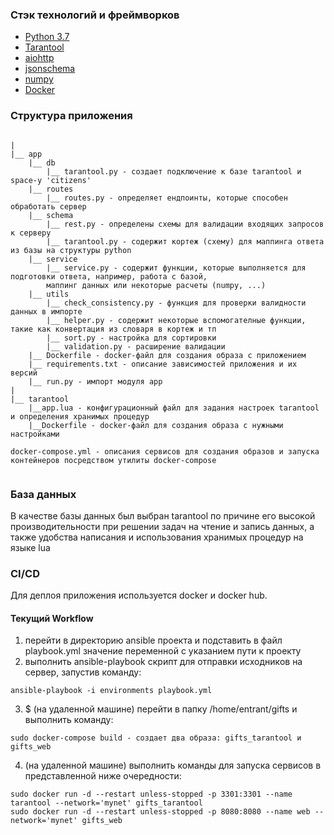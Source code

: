 

### Стэк технологий и фреймворков

* [Python 3.7](https://docs.python.org/3/)
* [Tarantool](https://www.tarantool.io/en/developers/)
* [aiohttp](https://aiohttp.readthedocs.io/en/stable/)
* [jsonschema](https://pypi.org/project/jsonschema/)
* [numpy](https://www.numpy.org)
* [Docker](https://docs.docker.com/v17.09/)

### Структура приложения

```

|
|__ app
    |__ db
        |__ tarantool.py - создает подключение к базе tarantool и space-у 'citizens'
    |__ routes
        |__ routes.py - определяет ендпоинты, которые способен обработать сервер
    |__ schema
        |__ rest.py - определены схемы для валидации входящих запросов к серверу
        |__ tarantool.py - содержит кортеж (схему) для маппинга ответа из базы на структуры python
    |__ service
        |__ service.py - содержит функции, которые выполняется для подготовки ответа, например, работа с базой, 
        маппинг данных или некоторые расчеты (numpy, ...)
    |__ utils
        |__ check_consistency.py - функция для проверки валидности данных в импорте
        |__ helper.py - содержит некоторые вспомогателные функции, такие как конвертация из словаря в кортеж и тп
        |__ sort.py - настройка для сортировки
        |__ validation.py - расширение валидации
    |__ Dockerfile - docker-файл для создания образа с приложением
    |__ requirements.txt - описание зависимостей приложения и их версий
    |__ run.py - импорт модуля app
|   
|__ tarantool
    |__app.lua - конфигурационный файл для задания настроек tarantool и определения хранимых процедур
    |__Dockerfile - docker-файл для создания образа с нужными настройками
    
docker-compose.yml - описания сервисов для создания образов и запуска контейнеров посредством утилиты docker-compose
    
```

### База данных

В качестве базы данных был выбран tarantool по причине его высокой производительности при решении задач на чтение и запись данных, 
а также удобства написания и использования хранимых процедур на языке lua

### CI/CD

Для деплоя приложения используется docker и docker hub.

#### Текущий Workflow
1. перейти в директорию ansible проекта и подставить в файл playbook.yml значение переменной с указанием пути к проекту
2. выполнить ansible-playbook скрипт для отправки исходников на сервер, запустив команду:
```
ansible-playbook -i environments playbook.yml
```

3. $ (на удаленной машине) перейти в папку /home/entrant/gifts и выполнить команду:
```
sudo docker-compose build - создает два образа: gifts_tarantool и gifts_web
```

4. (на удаленной машине) выполнить команды для запуска сервисов в представленной ниже очередности:
```
sudo docker run -d --restart unless-stopped -p 3301:3301 --name tarantool --network='mynet' gifts_tarantool
sudo docker run -d --restart unless-stopped -p 8080:8080 --name web --network='mynet' gifts_web
```
